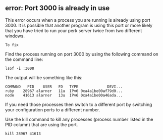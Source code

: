 ## error: Port 3000 is already in use

This error occurs when a process you are running is already using port 3000. It is possible that another program is using this port or more likely that you have tried to run your perk server twice from two different windows.

`To fix`

Find the process running on port 3000 by using the following command on the command line:

`lsof -i :3000`

The output will be something like this:
```
COMMAND   PID    USER   FD   TYPE             DEVI...
ruby    28967 alarner   11u  IPv6 0xa4a1be00af79d0...
node    41613 alarner   13u  IPv6 0xa4a1be00a46ada...
```

If you need those processes then switch to a different port by switching your configuration ports to a different number.

Use the kill command to kill any processes (process number listed in the PID column) that are using the port.

`kill 28967 41613`

